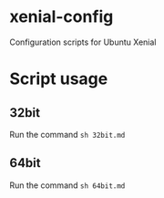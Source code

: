 # xenial-config
Configuration scripts for Ubuntu Xenial

# Script usage
## 32bit
Run the command `sh 32bit.md`

## 64bit
Run the command `sh 64bit.md`
